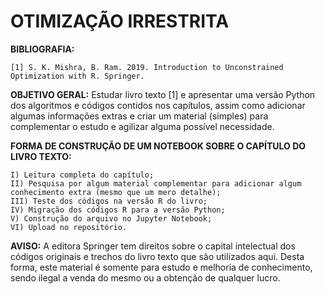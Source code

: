 # OTIMIZAÇÃO IRRESTRITA

**BIBLIOGRAFIA:**
    
    [1] S. K. Mishra, B. Ram. 2019. Introduction to Unconstrained Optimization with R. Springer. 


**OBJETIVO GERAL:** Estudar livro texto [1] e apresentar uma versão Python dos algoritmos e códigos contidos nos capítulos, assim como adicionar algumas informações extras e criar um material (simples) para complementar o estudo e agilizar alguma possível necessidade.


**FORMA DE CONSTRUÇÃO DE UM NOTEBOOK SOBRE O CAPÍTULO DO LIVRO TEXTO:**

    I) Leitura completa do capítulo;  
    II) Pesquisa por algum material complementar para adicionar algum conhecimento extra (mesmo que um mero detalhe);
    III) Teste dos códigos na versão R do livro;
    IV) Migração dos códigos R para a versão Python;
    V) Construção do arquivo no Jupyter Notebook;
    VI) Upload no repositório.


**AVISO:** A editora Springer tem direitos sobre o capital intelectual dos códigos originais e trechos do livro texto que são utilizados aqui. Desta forma, este material é somente para estudo e melhoria de conhecimento, sendo ilegal a venda do mesmo ou a obtenção de qualquer lucro.
